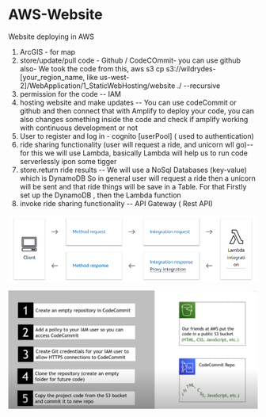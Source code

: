 # AWS-Website
Website deploying in AWS

1. ArcGIS - for map
2. store/update/pull code - Github / CodeCOmmit- you can use github also- We took the code from this, aws s3 cp s3://wildrydes-[your_region_name, like us-west-2]/WebApplication/1_StaticWebHosting/website ./ --recursive
3. permission for the code -- IAM
4. hosting website and make updates -- You can use codeCommit or github and then connect that with Amplify to deploy your code, you can also changes something inside the code and check if amplify working with continuous development or not
5. User to register and log in - cognito [userPool] ( used to authentication)
6. ride sharing functionality (user will request a ride, and unicorn wll go)-- for this we will use Lambda, basically Lambda will help us to run code serverlessly ipon some tigger 
7. store.return ride results -- We will use a NoSql Databases (key-value) which is DynamoDB
So in general user will request a ride then a unicorn will be sent and that ride things will be save in a Table. For that Firstly set up the DynamoDB , then the Lambda function
8. invoke ride sharing functionality -- API Gateway ( Rest API)

![Alt text](image-1.png)

![Alt text](image.png)
